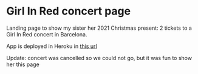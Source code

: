 # Girl In Red concert page
Landing page to show my sister her 2021 Christmas present: 2 tickets to a Girl In Red concert in Barcelona.

App is deployed in Heroku in [this url](https://girl-in-red-concert.herokuapp.com)

Update: concert was cancelled so we could not go, but it was fun to show her this page

